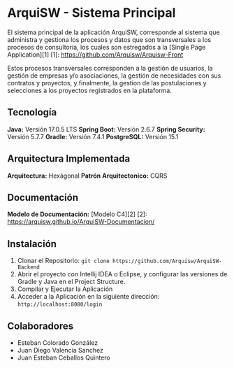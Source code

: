 # ArquiSW - Sistema Principal

El sistema principal de la aplicación ArquiSW, corresponde al sistema que administra y gestiona los procesos y datos que son transversales a los procesos de consultoría, los cuales son estregados a la [Single Page Application][1]
[1]: https://github.com/Arquisw/Arquisw-Front

Estos procesos transversales corresponden a la gestión de usuarios, la gestión de empresas y/o asociaciones, la gestión de necesidades con sus contratos y proyectos, y finalmente, la gestion de las postulaciones y selecciones a los proyectos registrados en la plataforma.

## Tecnología

**Java:** Versión 17.0.5 LTS
**Spring Boot:** Versión 2.6.7
**Spring Security:** Versión 5.7.7
**Gradle:** Versión 7.4.1
**PostgreSQL:** Versión 15.1

## Arquitectura Implementada

**Arquitectura:**  Hexágonal
**Patrón Arquitectonico:** CQRS

## Documentación

**Modelo de Documentación:**  [Modelo C4][2]
[2]: https://arquisw.github.io/ArquiSW-Documentacion/

## Instalación

1. Clonar el Repositorio:
   `git clone https://github.com/Arquisw/ArquiSW-Backend`
2. Abrir el proyecto con Intellij IDEA o Eclipse, y configurar las versiones de Gradle y Java en el Project Structure.
3. Compilar y Ejecutar la Aplicación
4. Acceder a la Aplicación en la siguiente dirección:
   `http://localhost:8080/login`

## Colaboradores

- Esteban Colorado González
- Juan Diego Valencia Sanchez
- Juan Esteban Ceballos Quintero
